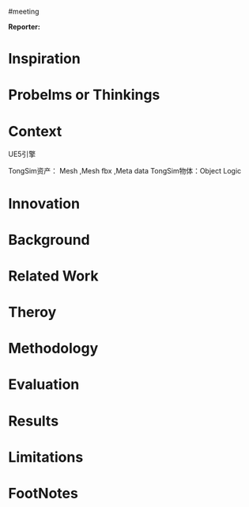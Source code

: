 #meeting 

**Reporter:**  

# Inspiration
# Probelms or Thinkings 
# Context
UE5引擎


TongSim资产： Mesh ,Mesh fbx ,Meta data
TongSim物体：Object Logic
# Innovation
# Background
# Related Work
# Theroy
# Methodology
# Evaluation
# Results
# Limitations
# FootNotes
